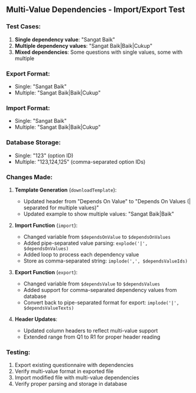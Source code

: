 ## Multi-Value Dependencies - Import/Export Test

### Test Cases:

1. **Single dependency value**: "Sangat Baik"
2. **Multiple dependency values**: "Sangat Baik|Baik|Cukup"
3. **Mixed dependencies**: Some questions with single values, some with multiple

### Export Format:
- Single: "Sangat Baik"
- Multiple: "Sangat Baik|Baik|Cukup"

### Import Format:
- Single: "Sangat Baik"
- Multiple: "Sangat Baik|Baik|Cukup"

### Database Storage:
- Single: "123" (option ID)
- Multiple: "123,124,125" (comma-separated option IDs)

### Changes Made:

1. **Template Generation** (`downloadTemplate`):
   - Updated header from "Depends On Value" to "Depends On Values (| separated for multiple values)"
   - Updated example to show multiple values: "Sangat Baik|Baik"

2. **Import Function** (`import`):
   - Changed variable from `$dependsOnValue` to `$dependsOnValues`
   - Added pipe-separated value parsing: `explode('|', $dependsOnValues)`
   - Added loop to process each dependency value
   - Store as comma-separated string: `implode(',', $dependsValueIds)`

3. **Export Function** (`export`):
   - Changed variable from `$dependsValue` to `$dependsValues`
   - Added support for comma-separated dependency values from database
   - Convert back to pipe-separated format for export: `implode('|', $dependsValueTexts)`

4. **Header Updates**:
   - Updated column headers to reflect multi-value support
   - Extended range from Q1 to R1 for proper header reading

### Testing:
1. Export existing questionnaire with dependencies
2. Verify multi-value format in exported file
3. Import modified file with multi-value dependencies
4. Verify proper parsing and storage in database
